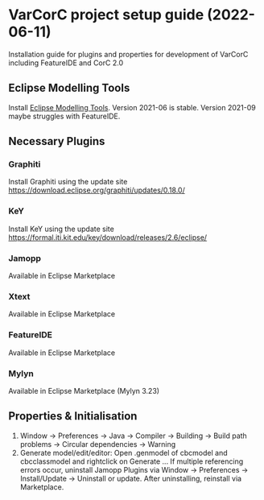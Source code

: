 # VarCorC project setup guide (2022-06-11)
Installation guide for plugins and properties for development of VarCorC including FeatureIDE and CorC 2.0
## Eclipse Modelling Tools
Install [Eclipse Modelling Tools](https://www.eclipse.org/downloads/packages/release/2021-06/r). Version 2021-06 is stable. Version 2021-09 maybe struggles with FeatureIDE.

## Necessary Plugins
### Graphiti
Install Graphiti using the update site https://download.eclipse.org/graphiti/updates/0.18.0/
### KeY
Install KeY using the update site https://formal.iti.kit.edu/key/download/releases/2.6/eclipse/
### Jamopp
Available in Eclipse Marketplace
### Xtext
Available in Eclipse Marketplace
### FeatureIDE
Available in Eclipse Marketplace
### Mylyn
Available in Eclipse Marketplace (Mylyn 3.23)

## Properties & Initialisation
1. Window -> Preferences -> Java -> Compiler -> Building -> Build path problems -> Circular dependencies -> Warning
2. Generate model/edit/editor: Open .genmodel of cbcmodel and cbcclassmodel and rightclick on Generate ... If multiple referencing errors occur, uninstall Jamopp Plugins via Window -> Preferences -> Install/Update -> Uninstall or update. After uninstalling, reinstall via Marketplace.
